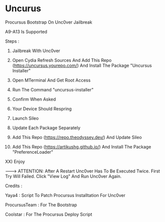 # Uncurus
Procursus Bootstrap On Unc0ver Jailbreak

A9-A13 Is Supported



Steps :

1) Jailbreak With Unc0ver

2) Open Cydia Refresh Sources And Add This Repo (https://uncursus.yourepo.com/) And Install The Package "Uncursus Installer"

3) Open MTerminal And Get Root Access

4) Run The Command "uncursus-installer"

5) Confirm When Asked

6) Your Device Should Respring

7) Launch Sileo

8) Update Each Package Separately

9) Add This Repo (https://repo.theodyssey.dev/) And Update Sileo

10) Add This Repo (https://artikushg.github.io/) And Install The Package "PreferenceLoader"

XX) Enjoy

--->  ATTENTION:   After A Restart Unc0ver Has To Be Executed Twice. First Try Will Failed. Click "View Log" And Run Unc0ver Again.



Credits :

Yaya4 : Script To Patch Procursus Installtation For Unc0ver

ProcursusTeam : For The Bootstrap

Coolstar : For The Procursus Deploy Script
